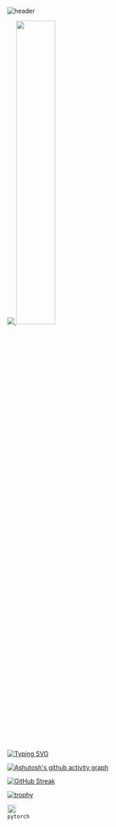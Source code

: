 ![header](https://capsule-render.vercel.app/api?type=waving&color=auto&height=300&section=header&text=hello%20everyone&fontSize=90)

<a href="s">
  <img src="https://github-readme-stats.vercel.app/api/top-langs/?username=dkssud8150&exclude_repo=dkssud8150.github.io&layout=compact&theme=tokyonight" />
</a>
<a href="s">
  <img src="https://github-readme-stats.vercel.app/api?username=dkssud8150&theme=tokyonight&show_icons=true" width="42%" />
</a>

[![Typing SVG](https://readme-typing-svg.herokuapp.com/?color=f0f6fc&lines=Hello+World🐯🤖&font=Redressed&size=40)](https://git.io/typing-svg)

[![Ashutosh's github activity graph](https://activity-graph.herokuapp.com/graph?username=dkssud8150&theme=nord)](https://github.com/ashutosh00710/github-readme-activity-graph)

[![GitHub Streak](https://github-readme-streak-stats.herokuapp.com/?user=kjh374&theme=tokyonight)](https://git.io/streak-stats)

[![trophy](https://github-profile-trophy.vercel.app/?username=dkssud8150&theme=flat&column=7)](https://github.com/dkssud8150/)

<code><img alt = "3.1 Python" height="20" src="https://cdn.icon-icons.com/icons2/2699/PNG/512/pytorch_logo_icon_170820.png"> pytorch</code>
